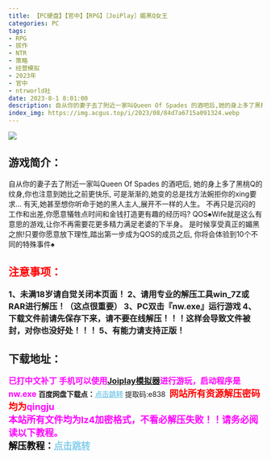 ```yaml
---
title: 【PC硬盘】【官中】【RPG】［JoiPlay］媚黑Q女王
categories: PC
tags:
- RPG
- 拔作
- NTR
- 策略
- 经营模拟
- 2023年
- 官中
- ntrworld社
date: 2023-8-1 8:01:00
description: 自从你的妻子去了附近一家叫Queen Of Spades 的酒吧后,她的身上多了黑桃Q的纹身,你也注意到她比之前更快乐,可是渐渐的,她变的总是找方法婉拒你的xing要求…有天,她甚至想你听命于她的黑人主人,展开不一样的人生。
index_img: https://img.acgus.top/i/2023/08/84d7a6715a091324.webp
---
```

![](https://img.acgus.top/i/2023/08/84d7a6715a091324.webp)
## 游戏简介：
自从你的妻子去了附近一家叫Queen Of Spades 的酒吧后,
她的身上多了黑桃Q的纹身,你也注意到她比之前更快乐,
可是渐渐的,她变的总是找方法婉拒你的xing要求…
有天,她甚至想你听命于她的黑人主人,展开不一样的人生。
不再只是沉闷的工作和出差,你愿意犠牲点时间和金钱打造更有趣的经历吗?
QOS♠Wife就是这么有意思的游戏,让你不再需要花更多精力满足老婆的下半身。
是时候享受真正的媚黑之旅!只要你愿意放下理性,踏出第一步成为QOS的成员之后,
你将会体验到10个不同的特殊事件♠
<br>




## <font color=#FF0000 >注意事项：</font>
<font size=3><b>1、未满18岁请自觉关闭本页面！
2、请用专业的解压工具win_7Z或RAR进行解压！（这点很重要）
3、PC双击『nw.exe』运行游戏
4、下载文件前请先保存下来，请不要在线解压！！！这样会导致文件被封，对你也没好处！！！
5、有能力请支持正版！</b></font>

## 下载地址：
<font color=#FF00FF size=3><b>已打中文补丁</b></font>
<font color=#FF00FF size=3>**手机可以使用[Joiplay模拟器](https://pan.baidu.com/s/18DqGRnvQRgRQtqM1JYSrYQ?pwd=967d)进行游玩，启动程序是nw.exe**</font>
<b>百度网盘下载点：</b><a href="https://pan.baidu.com/s/1XORGW9ZWRn0TcFZnHU4m0Q?pwd=e838" style="color: #87CEEB;"><b>点击跳转</b></a> 提取码:e838
<a style="padding: 0" href="https://post.qingju.org/AD/"><img style="max-width:100%" src="https://img.acgus.top/i/2024/07/478f689b8021d8d499ab43d21acf137a.gif" alt=""></a>
<b><font color=#FF0000 size=4>网站所有资源解压密码均为</b></font><b><font color=#FF00FF size=4>qingju</font><font color=#FF0000 ></font></b><br><b><font color=#FF00FF size=4>本站所有文件均为lz4加密格式，不看必解压失败！！请务必阅读以下教程。</b></font><br><b><font color=#000 size=4>解压教程：</b><a href="https://post.qingju.org/tutorial/000/" style="color: #87CEEB;"><b>点击跳转</b></a>
